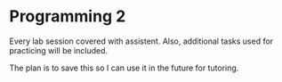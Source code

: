 # Programming 2

Every lab session covered with assistent. Also, additional tasks used for practicing will be included.

The plan is to save this so I can use it in the future for tutoring.
